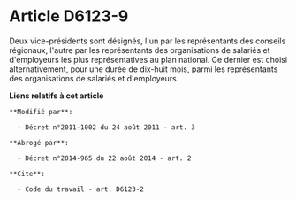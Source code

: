 # Article D6123-9

Deux vice-présidents sont désignés, l'un par les représentants des conseils régionaux, l'autre par les représentants des
organisations de salariés et d'employeurs les plus représentatives au plan national. Ce dernier est choisi alternativement,
pour une durée de dix-huit mois, parmi les représentants des organisations de salariés et d'employeurs.

**Liens relatifs à cet article**

	**Modifié par**:

	  - Décret n°2011-1002 du 24 août 2011 - art. 3

	**Abrogé par**:

	  - Décret n°2014-965 du 22 août 2014 - art. 2

	**Cite**:

	  - Code du travail - art. D6123-2
